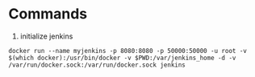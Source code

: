 # Commands

1. initialize jenkins

`docker run --name myjenkins -p 8080:8080 -p 50000:50000 -u root -v $(which docker):/usr/bin/docker -v $PWD:/var/jenkins_home -d -v /var/run/docker.sock:/var/run/docker.sock jenkins`
